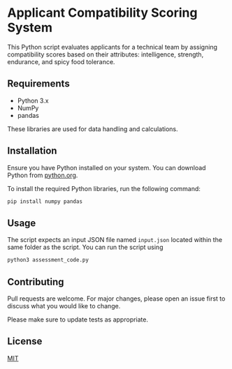 # Applicant Compatibility Scoring System

This Python script evaluates applicants for a technical team by assigning compatibility scores based on their attributes: intelligence, strength, endurance, and spicy food tolerance. 

## Requirements

- Python 3.x
- NumPy
- pandas

These libraries are used for data handling and calculations.

## Installation

Ensure you have Python installed on your system. You can download Python from [python.org](https://www.python.org/).

To install the required Python libraries, run the following command:

```bash
pip install numpy pandas
```

## Usage

The script expects an input JSON file named `input.json` located within the same folder as the script. You can run the script using 

```bash
python3 assessment_code.py
```

## Contributing

Pull requests are welcome. For major changes, please open an issue first
to discuss what you would like to change.

Please make sure to update tests as appropriate.

## License

[MIT](https://choosealicense.com/licenses/mit/)
